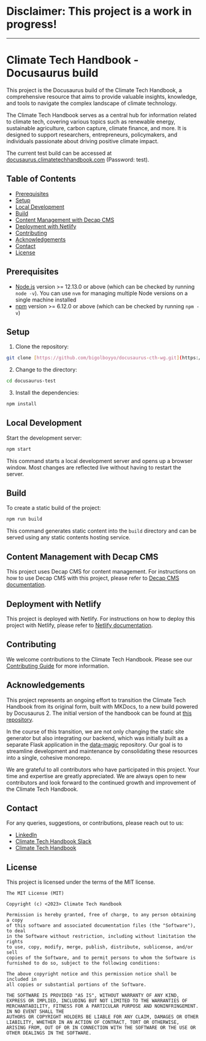 # Disclaimer: This project is a work in progress!

---

# Climate Tech Handbook - Docusaurus build

This project is the Docusaurus build of the Climate Tech Handbook, a comprehensive resource that aims to provide valuable insights, knowledge, and tools to navigate the complex landscape of climate technology.

The Climate Tech Handbook serves as a central hub for information related to climate tech, covering various topics such as renewable energy, sustainable agriculture, carbon capture, climate finance, and more. It is designed to support researchers, entrepreneurs, policymakers, and individuals passionate about driving positive climate impact.

The current test build can be accessed at [docusaurus.climatetechhandbook.com](https://docusaurus.climatetechhandbook.com) (Password: test).

## Table of Contents

- [Prerequisites](#prerequisites)
- [Setup](#setup)
- [Local Development](#local-development)
- [Build](#build)
- [Content Management with Decap CMS](#content-management-with-decap-cms)
- [Deployment with Netlify](#deployment-with-netlify)
- [Contributing](#contributing)
- [Acknowledgements](#acknowledgements)
- [Contact](#contact)
- [License](#license)

## Prerequisites

- [Node.js](https://nodejs.org/en/download/) version >= 12.13.0 or above (which can be checked by running `node -v`). You can use `nvm` for managing multiple Node versions on a single machine installed
- [npm](https://www.npmjs.com/get-npm) version >= 6.12.0 or above (which can be checked by running `npm -v`)

## Setup

1. Clone the repository:

```bash
git clone [https://github.com/bigolboyyo/docusaurus-cth-wg.git](https://github.com/climate-tech-handbook/docusaurus-test.git)
```

2. Change to the directory:

```bash
cd docusaurus-test
```

3. Install the dependencies:

```bash
npm install
```

## Local Development

Start the development server:

```bash
npm start
```

This command starts a local development server and opens up a browser window. Most changes are reflected live without having to restart the server.

## Build

To create a static build of the project:

```bash
npm run build
```

This command generates static content into the `build` directory and can be served using any static contents hosting service.

## Content Management with Decap CMS

This project uses Decap CMS for content management. For instructions on how to use Decap CMS with this project, please refer to [Decap CMS documentation](https://www.decapcms.com/docs).

## Deployment with Netlify

This project is deployed with Netlify. For instructions on how to deploy this project with Netlify, please refer to [Netlify documentation](https://docs.netlify.com/).

## Contributing

We welcome contributions to the Climate Tech Handbook. Please see our [Contributing Guide](./CONTRIBUTING.md) for more information.

## Acknowledgements

This project represents an ongoing effort to transition the Climate Tech Handbook from its original form, built with MKDocs, to a new build powered by Docusaurus 2. The initial version of the handbook can be found at [this repository](https://github.com/climate-tech-handbook).

In the course of this transition, we are not only changing the static site generator but also integrating our backend, which was initially built as a separate Flask application in the [data-magic](https://github.com/climate-tech-handbook/data-magic) repository. Our goal is to streamline development and maintenance by consolidating these resources into a single, cohesive monorepo.

We are grateful to all contributors who have participated in this project. Your time and expertise are greatly appreciated. We are always open to new contributors and look forward to the continued growth and improvement of the Climate Tech Handbook.

## Contact

For any queries, suggestions, or contributions, please reach out to us:

- [LinkedIn](https://www.linkedin.com/company/climate-tech-handbook/)
- [Climate Tech Handbook Slack](https://join.slack.com/t/climatetechhandbook/shared_invite/zt-1vmjruywg-obVgfVcum2DDy3wFm6fOVA)
- [Climate Tech Handbook](https://www.climatetechhandbook.com/)

## License

This project is licensed under the terms of the MIT license.

```License
The MIT License (MIT)

Copyright (c) <2023> Climate Tech Handbook

Permission is hereby granted, free of charge, to any person obtaining a copy
of this software and associated documentation files (the "Software"), to deal
in the Software without restriction, including without limitation the rights
to use, copy, modify, merge, publish, distribute, sublicense, and/or sell
copies of the Software, and to permit persons to whom the Software is
furnished to do so, subject to the following conditions:

The above copyright notice and this permission notice shall be included in
all copies or substantial portions of the Software.

THE SOFTWARE IS PROVIDED "AS IS", WITHOUT WARRANTY OF ANY KIND, EXPRESS OR IMPLIED, INCLUDING BUT NOT LIMITED TO THE WARRANTIES OF MERCHANTABILITY, FITNESS FOR A PARTICULAR PURPOSE AND NONINFRINGEMENT. IN NO EVENT SHALL THE
AUTHORS OR COPYRIGHT HOLDERS BE LIABLE FOR ANY CLAIM, DAMAGES OR OTHER LIABILITY, WHETHER IN AN ACTION OF CONTRACT, TORT OR OTHERWISE, ARISING FROM, OUT OF OR IN CONNECTION WITH THE SOFTWARE OR THE USE OR OTHER DEALINGS IN THE SOFTWARE.
```
